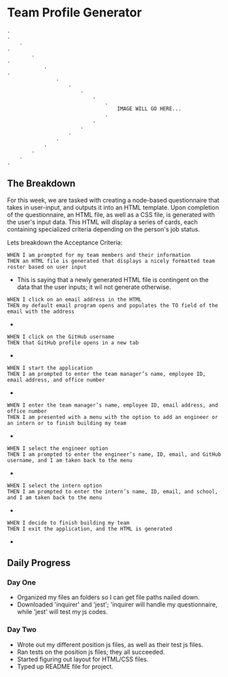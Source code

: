 # Team Profile Generator

```
.                                                                                     .
    .                                                                             .
        .                                                                     .
            .                                                           .
                .
                    .
                        .
                            .
                                .
                                    IMAGE WILL GO HERE...
                                .
                            .
                        .
                    .
                .
            .
        .
    .
.
```

## The Breakdown

For this week, we are tasked with creating a node-based questionnaire that takes in user-input, and outputs it into an HTML template. Upon completion of the questionnaire, an HTML file, as well as a CSS file, is generated with the user's input data.
This HTML will display a series of cards, each containing specialized criteria depending on the person's job status.

Lets breakdown the Acceptance Criteria:

```
WHEN I am prompted for my team members and their information
THEN an HTML file is generated that displays a nicely formatted team roster based on user input
```

- This is saying that a newly generated HTML file is contingent on the data that the user inputs; it wil not generate otherwise.

```
WHEN I click on an email address in the HTML
THEN my default email program opens and populates the TO field of the email with the address
```

-

```
WHEN I click on the GitHub username
THEN that GitHub profile opens in a new tab
```

-

```
WHEN I start the application
THEN I am prompted to enter the team manager’s name, employee ID, email address, and office number
```

-

```
WHEN I enter the team manager’s name, employee ID, email address, and office number
THEN I am presented with a menu with the option to add an engineer or an intern or to finish building my team
```

-

```
WHEN I select the engineer option
THEN I am prompted to enter the engineer’s name, ID, email, and GitHub username, and I am taken back to the menu
```

-

```
WHEN I select the intern option
THEN I am prompted to enter the intern’s name, ID, email, and school, and I am taken back to the menu
```

-

```
WHEN I decide to finish building my team
THEN I exit the application, and the HTML is generated
```

-

## Daily Progress

### Day One

- Organized my files an folders so I can get file paths nailed down.
- Downloaded 'inquirer' and 'jest'; 'inquirer will handle my questionnaire, while 'jest' will test my js codes.

### Day Two

- Wrote out my different position js files, as well as their test js files.
- Ran tests on the position js files; they all succeeded.
- Started figuring out layout for HTML/CSS files.
- Typed up README file for project.
